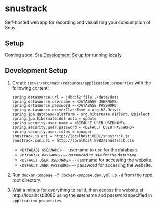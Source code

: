 # snustrack

Self-hosted web app for recording and visualizing your consumption of Snus.

## Setup

Coming soon. See [Development Setup](#development-setup) for running locally.

## Development Setup

1. Create `server/src/main/resources/application.properties` with the following content:

   ```
   spring.datasource.url = jdbc:h2:file:./data/data
   spring.datasource.username = <DATABASE USERNAME>
   spring.datasource.password = <DATABASE PASSWORD>
   spring.datasource.driverClassName = org.h2.Driver
   spring.jpa.database-platform = org.hibernate.dialect.H2Dialect
   spring.jpa.hibernate.ddl-auto = update
   spring.security.user.name = <DEFAULT USER USERNAME>
   spring.security.user.password = <DEFAULT USER PASSWORD>
   spring.security.user.roles = manager
   snustrack.js.uri = http://localhost:8081/snustrack.js
   snustrack.css.uri = http://localhost:8082/snustrack.css
   ```

   - `<DATABASE USERNAME>` -- username to use for the database.
   - `<DATABASE PASSWORD>` -- password to use for the database.
   - `<DEFAULT USER USERNAME>` -- username for accessing the website.
   - `<DEFAULT USER PASSWORD>` -- password for accessing the website.

2. Run `docker-compose -f docker-compose.dev.yml up -d` from the repo root directory.
3. Wait a minute for everything to build, then access the website at http://localhost:8080 using the username and password specified in `application.properties`.
